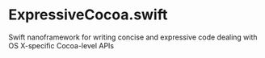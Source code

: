 # ExpressiveCocoa.swift
Swift nanoframework for writing concise and expressive code dealing with OS X-specific Cocoa-level APIs
